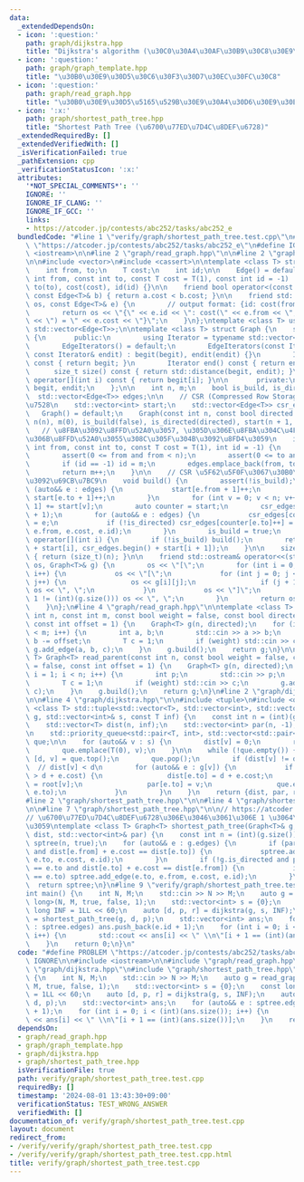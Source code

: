 ```yaml
---
data:
  _extendedDependsOn:
  - icon: ':question:'
    path: graph/dijkstra.hpp
    title: "Dijkstra's algorithm (\u30C0\u30A4\u30AF\u30B9\u30C8\u30E9\u6CD5)"
  - icon: ':question:'
    path: graph/graph_template.hpp
    title: "\u30B0\u30E9\u30D5\u30C6\u30F3\u30D7\u30EC\u30FC\u30C8"
  - icon: ':question:'
    path: graph/read_graph.hpp
    title: "\u30B0\u30E9\u30D5\u5165\u529B\u30E9\u30A4\u30D6\u30E9\u30EA"
  - icon: ':x:'
    path: graph/shortest_path_tree.hpp
    title: "Shortest Path Tree (\u6700\u77ED\u7D4C\u8DEF\u6728)"
  _extendedRequiredBy: []
  _extendedVerifiedWith: []
  _isVerificationFailed: true
  _pathExtension: cpp
  _verificationStatusIcon: ':x:'
  attributes:
    '*NOT_SPECIAL_COMMENTS*': ''
    IGNORE: ''
    IGNORE_IF_CLANG: ''
    IGNORE_IF_GCC: ''
    links:
    - https://atcoder.jp/contests/abc252/tasks/abc252_e
  bundledCode: "#line 1 \"verify/graph/shortest_path_tree.test.cpp\"\n#define PROBLEM\
    \ \"https://atcoder.jp/contests/abc252/tasks/abc252_e\"\n#define IGNORE\n\n#include\
    \ <iostream>\n\n#line 2 \"graph/read_graph.hpp\"\n\n#line 2 \"graph/graph_template.hpp\"\
    \n\n#include <vector>\n#include <cassert>\n\ntemplate <class T> struct Edge {\n\
    \    int from, to;\n    T cost;\n    int id;\n\n    Edge() = default;\n    Edge(const\
    \ int from, const int to, const T cost = T(1), const int id = -1) : from(from),\
    \ to(to), cost(cost), id(id) {}\n\n    friend bool operator<(const Edge<T>& a,\
    \ const Edge<T>& b) { return a.cost < b.cost; }\n\n    friend std::ostream& operator<<(std::ostream&\
    \ os, const Edge<T>& e) {\n        // output format: {id: cost(from, to) = cost}\n\
    \        return os << \"{\" << e.id << \": cost(\" << e.from << \", \" << e.to\
    \ << \") = \" << e.cost << \"}\";\n    }\n};\ntemplate <class T> using Edges =\
    \ std::vector<Edge<T>>;\n\ntemplate <class T> struct Graph {\n    struct EdgeIterators\
    \ {\n       public:\n        using Iterator = typename std::vector<Edge<T>>::iterator;\n\
    \        EdgeIterators() = default;\n        EdgeIterators(const Iterator& begit,\
    \ const Iterator& endit) : begit(begit), endit(endit) {}\n        Iterator begin()\
    \ const { return begit; }\n        Iterator end() const { return endit; }\n  \
    \      size_t size() const { return std::distance(begit, endit); }\n        Edge<T>&\
    \ operator[](int i) const { return begit[i]; }\n\n       private:\n        Iterator\
    \ begit, endit;\n    };\n\n    int n, m;\n    bool is_build, is_directed;\n  \
    \  std::vector<Edge<T>> edges;\n\n    // CSR (Compressed Row Storage) \u5F62\u5F0F\
    \u7528\n    std::vector<int> start;\n    std::vector<Edge<T>> csr_edges;\n\n \
    \   Graph() = default;\n    Graph(const int n, const bool directed = false) :\
    \ n(n), m(0), is_build(false), is_directed(directed), start(n + 1, 0) {}\n\n \
    \   // \u8FBA\u3092\u8FFD\u52A0\u3057, \u305D\u306E\u8FBA\u304C\u4F55\u756A\u76EE\
    \u306B\u8FFD\u52A0\u3055\u308C\u305F\u304B\u3092\u8FD4\u3059\n    int add_edge(const\
    \ int from, const int to, const T cost = T(1), int id = -1) {\n        assert(!is_build);\n\
    \        assert(0 <= from and from < n);\n        assert(0 <= to and to < n);\n\
    \        if (id == -1) id = m;\n        edges.emplace_back(from, to, cost, id);\n\
    \        return m++;\n    }\n\n    // CSR \u5F62\u5F0F\u3067\u30B0\u30E9\u30D5\
    \u3092\u69CB\u7BC9\n    void build() {\n        assert(!is_build);\n        for\
    \ (auto&& e : edges) {\n            start[e.from + 1]++;\n            if (!is_directed)\
    \ start[e.to + 1]++;\n        }\n        for (int v = 0; v < n; v++) start[v +\
    \ 1] += start[v];\n        auto counter = start;\n        csr_edges.resize(start.back()\
    \ + 1);\n        for (auto&& e : edges) {\n            csr_edges[counter[e.from]++]\
    \ = e;\n            if (!is_directed) csr_edges[counter[e.to]++] = Edge(e.to,\
    \ e.from, e.cost, e.id);\n        }\n        is_build = true;\n    }\n\n    EdgeIterators\
    \ operator[](int i) {\n        if (!is_build) build();\n        return EdgeIterators(csr_edges.begin()\
    \ + start[i], csr_edges.begin() + start[i + 1]);\n    }\n\n    size_t size() const\
    \ { return (size_t)(n); }\n\n    friend std::ostream& operator<<(std::ostream&\
    \ os, Graph<T>& g) {\n        os << \"[\";\n        for (int i = 0; i < (int)(g.size());\
    \ i++) {\n            os << \"[\";\n            for (int j = 0; j < (int)(g[i].size());\
    \ j++) {\n                os << g[i][j];\n                if (j + 1 != (int)(g[i].size()))\
    \ os << \", \";\n            }\n            os << \"]\";\n            if (i +\
    \ 1 != (int)(g.size())) os << \", \";\n        }\n        return os << \"]\";\n\
    \    }\n};\n#line 4 \"graph/read_graph.hpp\"\n\ntemplate <class T> Graph<T> read_graph(const\
    \ int n, const int m, const bool weight = false, const bool directed = false,\
    \ const int offset = 1) {\n    Graph<T> g(n, directed);\n    for (int i = 0; i\
    \ < m; i++) {\n        int a, b;\n        std::cin >> a >> b;\n        a -= offset,\
    \ b -= offset;\n        T c = 1;\n        if (weight) std::cin >> c;\n       \
    \ g.add_edge(a, b, c);\n    }\n    g.build();\n    return g;\n}\n\ntemplate <class\
    \ T> Graph<T> read_parent(const int n, const bool weight = false, const bool directed\
    \ = false, const int offset = 1) {\n    Graph<T> g(n, directed);\n    for (int\
    \ i = 1; i < n; i++) {\n        int p;\n        std::cin >> p;\n        p -= offset;\n\
    \        T c = 1;\n        if (weight) std::cin >> c;\n        g.add_edge(p, i,\
    \ c);\n    }\n    g.build();\n    return g;\n}\n#line 2 \"graph/dijkstra.hpp\"\
    \n\n#line 4 \"graph/dijkstra.hpp\"\n\n#include <tuple>\n#include <queue>\n\ntemplate\
    \ <class T> std::tuple<std::vector<T>, std::vector<int>, std::vector<int>> dijkstra(Graph<T>&\
    \ g, std::vector<int>& s, const T inf) {\n    const int n = (int)(g.size());\n\
    \    std::vector<T> dist(n, inf);\n    std::vector<int> par(n, -1), root(n, -1);\n\
    \n    std::priority_queue<std::pair<T, int>, std::vector<std::pair<T, int>>, std::greater<>>\
    \ que;\n\n    for (auto&& v : s) {\n        dist[v] = 0;\n        root[v] = v;\n\
    \        que.emplace(T(0), v);\n    }\n\n    while (!que.empty()) {\n        auto\
    \ [d, v] = que.top();\n        que.pop();\n        if (dist[v] != d) continue;\
    \  // dist[v] < d\n        for (auto&& e : g[v]) {\n            if (dist[e.to]\
    \ > d + e.cost) {\n                dist[e.to] = d + e.cost;\n                root[e.to]\
    \ = root[v];\n                par[e.to] = v;\n                que.emplace(dist[e.to],\
    \ e.to);\n            }\n        }\n    }\n    return {dist, par, root};\n}\n\
    #line 2 \"graph/shortest_path_tree.hpp\"\n\n#line 4 \"graph/shortest_path_tree.hpp\"\
    \n\n#line 7 \"graph/shortest_path_tree.hpp\"\n\n// https://atcoder.jp/contests/abc252/tasks/abc252_e\n\
    // \u6700\u77ED\u7D4C\u8DEF\u6728\u306E\u3046\u3061\u306E 1 \u3064\u3092\u8FD4\
    \u3059\ntemplate <class T> Graph<T> shortest_path_tree(Graph<T>& g, std::vector<T>&\
    \ dist, std::vector<int>& par) {\n    const int n = (int)(g.size());\n    Graph<T>\
    \ sptree(n, true);\n    for (auto&& e : g.edges) {\n        if (par[e.to] == e.from\
    \ and dist[e.from] + e.cost == dist[e.to]) {\n            sptree.add_edge(e.from,\
    \ e.to, e.cost, e.id);\n        }\n        if (!g.is_directed and par[e.from]\
    \ == e.to and dist[e.to] + e.cost == dist[e.from]) {\n            if (par[e.from]\
    \ == e.to) sptree.add_edge(e.to, e.from, e.cost, e.id);\n        }\n    }\n  \
    \  return sptree;\n}\n#line 9 \"verify/graph/shortest_path_tree.test.cpp\"\n\n\
    int main() {\n    int N, M;\n    std::cin >> N >> M;\n    auto g = read_graph<long\
    \ long>(N, M, true, false, 1);\n    std::vector<int> s = {0};\n    const long\
    \ long INF = 1LL << 60;\n    auto [d, p, r] = dijkstra(g, s, INF);\n    auto sptree\
    \ = shortest_path_tree(g, d, p);\n    std::vector<int> ans;\n    for (auto&& e\
    \ : sptree.edges) ans.push_back(e.id + 1);\n    for (int i = 0; i < (int)(ans.size());\
    \ i++) {\n        std::cout << ans[i] << \" \\n\"[i + 1 == (int)(ans.size())];\n\
    \    }\n    return 0;\n}\n"
  code: "#define PROBLEM \"https://atcoder.jp/contests/abc252/tasks/abc252_e\"\n#define\
    \ IGNORE\n\n#include <iostream>\n\n#include \"graph/read_graph.hpp\"\n#include\
    \ \"graph/dijkstra.hpp\"\n#include \"graph/shortest_path_tree.hpp\"\n\nint main()\
    \ {\n    int N, M;\n    std::cin >> N >> M;\n    auto g = read_graph<long long>(N,\
    \ M, true, false, 1);\n    std::vector<int> s = {0};\n    const long long INF\
    \ = 1LL << 60;\n    auto [d, p, r] = dijkstra(g, s, INF);\n    auto sptree = shortest_path_tree(g,\
    \ d, p);\n    std::vector<int> ans;\n    for (auto&& e : sptree.edges) ans.push_back(e.id\
    \ + 1);\n    for (int i = 0; i < (int)(ans.size()); i++) {\n        std::cout\
    \ << ans[i] << \" \\n\"[i + 1 == (int)(ans.size())];\n    }\n    return 0;\n}"
  dependsOn:
  - graph/read_graph.hpp
  - graph/graph_template.hpp
  - graph/dijkstra.hpp
  - graph/shortest_path_tree.hpp
  isVerificationFile: true
  path: verify/graph/shortest_path_tree.test.cpp
  requiredBy: []
  timestamp: '2024-08-01 13:43:30+09:00'
  verificationStatus: TEST_WRONG_ANSWER
  verifiedWith: []
documentation_of: verify/graph/shortest_path_tree.test.cpp
layout: document
redirect_from:
- /verify/verify/graph/shortest_path_tree.test.cpp
- /verify/verify/graph/shortest_path_tree.test.cpp.html
title: verify/graph/shortest_path_tree.test.cpp
---
```

